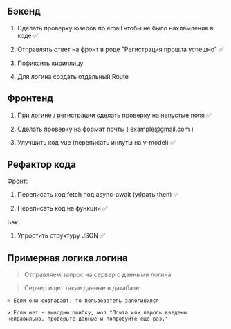 ## Бэкенд
1. Сделать проверку юзеров по email чтобы не было нахламления в коде ✅

2. Отправлять ответ на фронт в роде "Регистрация прошла успешно" ✅

3. Пофиксить кириллицу

4. Для логина создать отдельный Route

## Фронтенд
1. При логине / регистрации сделать проверку на непустые поля ✅

2. Сделать проверку на формат почты ( example@gmail.com )

3. Улучшить код vue (переписать инпуты на v-model) ✅

## Рефактор кода
Фронт:
1. Переписать код fetch под async-await (убрать then) ✅

2. Переписать код на функции ✅

Бэк:
1. Упростить структуру JSON ✅



## Примерная логика логина

> Отправляем запрос на сервер с данными логина

> Сервер ищет такие данные в датабазе

    > Если они совпадают, то пользователь залогинился

    > Если нет - выводим ошибку, мол "Почта или пароль введены неправильно, проверьте данные и попробуйте еще раз."